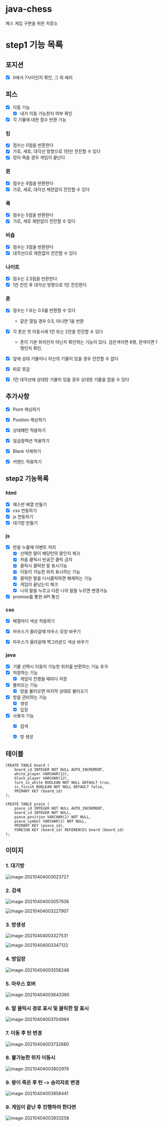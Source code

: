 # java-chess
체스 게임 구현을 위한 저장소

# step1 기능 목록
## 포지션
- [x] 0에서 7사이인지 확인, 그 외 에러

## 피스
- [x] 이동 기능
    - [x] 내가 이동 가능한지 여부 확인

- [x] 각 기물에 대한 점수 반환 기능

### 킹
- [x] 점수는 0점을 반환한다
- [x] 가로, 세로, 대각선 방향으로 1칸만 전진할 수 있다
- [x] 킹이 죽을 경우 게임이 끝난다

### 퀸
- [x] 점수는 9점을 반환한다
- [x] 가로, 세로, 대각선 제한없이 전진할 수 있다

### 룩
- [x] 점수는 5점을 반환한다
- [x] 가로, 세로 제한없이 전진할 수 있다

### 비숍
- [x] 점수는 3점을 반환한다
- [x] 대각선으로 제한없이 전진할 수 있다

### 나이트
- [x] 점수는 2.5점을 반환한다
- [x] 1칸 전진 후 대각선 방향으로 1칸 전진한다

### 폰
- [x] 점수는 1 또는 0.5를 반환할 수 있다
  - 같은 열일 경우 0.5, 아니면 1을 반환

- [x] 각 폰은 첫 이동시에 1칸 또는 2칸을 전진할 수 있다
  - 폰이 기본 위치인지 아닌지 확인하는 기능이 있다. 검은색이면 6행, 흰색이면 1행인지 확인.

- [x] 앞에 상대 기물이나 자신의 기물이 있을 경우 전진할 수 없다
- [x] 뒤로 못감
- [x] 1칸 대각선에 상대방 기물이 있을 경우 상대방 기물을 잡을 수 있다



## 추가사항

- [x] Point 캐싱하기
- [x] Position 캐싱하기
- [x] 상태패턴 적용하기
- [x] 일급컬렉션 적용하기

- [x] Blank 삭제하기

- [x] 커맨드 적용하기



## step2 기능목록

### html
- [x] 체스판 배열 만들기
- [x] css 연동하기
- [x] js 연동하기
- [x] 대기방 만들기

### js

- [x] 판을 누를때 이벤트 처리
  - [x] 선택한 말이 해당턴의 말인지 체크
  - [x] 처음 클릭시 빈공간 클릭 금지
  - [x] 클릭시 클릭한 말 표시기능
  - [x] 이동이 가능한 위치 표시하는 기능
  - [x] 클릭한 말을 다시클릭하면 해제하는 기능
  - [x] 게임이 끝났는지 체크
  - [x] 나의 말을 누르고 다른 나의 말을 누르면 변경가능
- [x] promise를 통한 API 통신 

### css

- [x]  배열마다 색상 적용하기
- [x] 마우스가 올라갈때 마우스 모양 바꾸기
- [x] 마우스가 올라갈때 백그라운드 색상 바꾸기



### java

- [x] 기물 선택시 이동이 가능한 위치를 반환하는 기능 추가
- [x] 저장하는 기능
  - [x] 게임이 진행될 때마다 저장
- [x] 불러오는 기능
  - [x] 방을 불러오면 마지막 상태로 불러오기
- [x] 방을 관리하는 기능
  - [x] 생성
  - [x] 입장
- [x] 사용자 기능
  - [x] 검색
  - [x] 방 생성



## 테이블

```mysql
CREATE TABLE board (
	board_id INTEGER NOT NULL AUTO_INCREMENT,
	white_player VARCHAR(12),
	black_player VARCHAR(12),
	turn_is_white BOOLEAN NOT NULL DEFAULT true,
	is_finish BOOLEAN NOT NULL DEFAULT false, 
	PRIMARY KEY (board_id)
);
```



```mysql
CREATE TABLE piece (
	piece_id INTEGER NOT NULL AUTO_INCREMENT,
	board_id INTEGER NOT NULL,
	piece_position VARCHAR(2) NOT NULL,
	piece_symbol VARCHAR(1) NOT NULL,
	PRIMARY KEY (piece_id),
	FOREIGN KEY (board_id) REFERENCES board (board_id)
);
```



## 이미지

### 1. 대기방

![image-20210404003023727](README.assets/image-20210404003023727.png)

### 2. 검색

![image-20210404003057938](README.assets/image-20210404003057938.png)

![image-20210404003227907](README.assets/image-20210404003227907.png)

### 3. 방생성

![image-20210404003327531](README.assets/image-20210404003327531.png)

![image-20210404003347122](README.assets/image-20210404003347122.png)

### 4. 방입장

![image-20210404003558248](README.assets/image-20210404003558248.png)

### 5. 마우스 호버

![image-20210404003643360](README.assets/image-20210404003643360.png)

### 6. 말 클릭시 경로 표시 및 클릭한 말 표시

![image-20210404003704984](README.assets/image-20210404003704984.png)

### 7. 이동 후 턴 변경

![image-20210404003732680](README.assets/image-20210404003732680.png)

### 8. 불가능한 위치 이동시

![image-20210404003802978](README.assets/image-20210404003802978.png)

### 9. 왕이 죽은 후 턴 -> 승리자로 변경

![image-20210404003858441](README.assets/image-20210404003858441.png)

### 9. 게임이 끝난 후 진행하려 한다면

![image-20210404003933258](README.assets/image-20210404003933258.png)